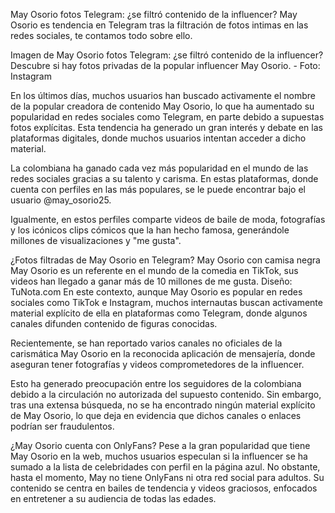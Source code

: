 May Osorio fotos Telegram: ¿se filtró contenido de la influencer?
May Osorio es tendencia en Telegram tras la filtración de fotos intimas en las redes sociales, te contamos todo sobre ello.

Imagen de May Osorio fotos Telegram: ¿se filtró contenido de la influencer?
Descubre si hay fotos privadas de la popular influencer May Osorio. - Foto: Instagram

En los últimos días, muchos usuarios han buscado activamente el nombre de la popular creadora de contenido May Osorio, lo que ha aumentado su popularidad en redes sociales como Telegram, en parte debido a supuestas fotos explícitas. Esta tendencia ha generado un gran interés y debate en las plataformas digitales, donde muchos usuarios intentan acceder a dicho material.

La colombiana ha ganado cada vez más popularidad en el mundo de las redes sociales gracias a su talento y carisma. En estas plataformas, donde cuenta con perfiles en las más populares, se le puede encontrar bajo el usuario @may_osorio25.

Igualmente, en estos perfiles comparte videos de baile de moda, fotografías y los icónicos clips cómicos que la han hecho famosa, generándole millones de visualizaciones y "me gusta".


¿Fotos filtradas de May Osorio en Telegram?
May Osorio con camisa negra
May Osorio es un referente en el mundo de la comedia en TikTok, sus videos han llegado a ganar más de 10 millones de me gusta. Diseño: TuNota.com
En este contexto, aunque May Osorio es popular en redes sociales como TikTok e Instagram, muchos internautas buscan activamente material explícito de ella en plataformas como Telegram, donde algunos canales difunden contenido de figuras conocidas.

Recientemente, se han reportado varios canales no oficiales de la carismática May Osorio en la reconocida aplicación de mensajería, donde aseguran tener fotografías y videos comprometedores de la influencer.

Esto ha generado preocupación entre los seguidores de la colombiana debido a la circulación no autorizada del supuesto contenido. Sin embargo, tras una extensa búsqueda, no se ha encontrado ningún material explícito de May Osorio, lo que deja en evidencia que dichos canales o enlaces podrían ser fraudulentos.

¿May Osorio cuenta con OnlyFans?
Pese a la gran popularidad que tiene May Osorio en la web, muchos usuarios especulan si la influencer se ha sumado a la lista de celebridades con perfil en la página azul. No obstante, hasta el momento, May no tiene OnlyFans ni otra red social para adultos. Su contenido se centra en bailes de tendencia y videos graciosos, enfocados en entretener a su audiencia de todas las edades.
